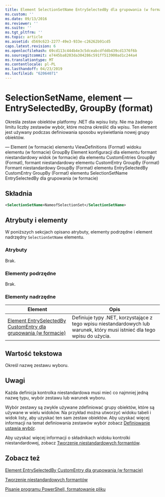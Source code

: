 ```yaml
---
title: Element SelectionSetName EntrySelectedBy dla grupowania (w formacie) | Dokumentacja firmy Microsoft
ms.custom: ''
ms.date: 09/13/2016
ms.reviewer: ''
ms.suite: ''
ms.tgt_pltfrm: ''
ms.topic: article
ms.assetid: d569c623-2277-49e3-933e-c26262b91cd5
caps.latest.revision: 6
ms.openlocfilehash: 69cd113c444b4e3c5dceabcdfddb439cd1376f6b
ms.sourcegitcommit: e7445ba8203da304286c591ff513900ad1c244a4
ms.translationtype: MT
ms.contentlocale: pl-PL
ms.lasthandoff: 04/23/2019
ms.locfileid: "62064071"
---
```

# <a name="selectionsetname-element-for-entryselectedby-for-groupby-format"></a>SelectionSetName, element — EntrySelectedBy, GroupBy (format)

Określa zestaw obiektów platformy .NET dla wpisu listy. Nie ma żadnego limitu liczby zestawów wybór, które można określić dla wpisu. Ten element jest używany podczas definiowania sposobu wyświetlania nowej grupy obiektów.

— Element (w formacie) elementu ViewDefinitions (Format) widoku elementu (w formacie) GroupBy Element konfiguracji dla elementu formant niestandardowy widok (w formacie) dla elementu CustomEntries GroupBy (Format), formant niestandardowy elementu CustomEntry GroupBy (Format) Formant niestandardowy GroupBy (Format) elementu EntrySelectedBy CustomEntry GroupBy (Format) elementu SelectionSetName EntrySelectedBy dla grupowania (w formacie)

## <a name="syntax"></a>Składnia

```xml
<SelectionSetName>NameofSelectionSet</SelectionSetName>
```

## <a name="attributes-and-elements"></a>Atrybuty i elementy

W poniższych sekcjach opisano atrybuty, elementy podrzędne i element nadrzędny `SelectionSetName` elementu.

### <a name="attributes"></a>Atrybuty

Brak.

### <a name="child-elements"></a>Elementy podrzędne

Brak.

### <a name="parent-elements"></a>Elementy nadrzędne

|Element|Opis|
|-------------|-----------------|
|[Element EntrySelectedBy CustomEntry dla grupowania (w formacie)](./entryselectedby-element-for-customentry-for-groupby-format.md)|Definiuje typy .NET, korzystające z tego wpisu niestandardowych lub warunek, który musi istnieć dla tego wpisu do użycia.|

## <a name="text-value"></a>Wartość tekstowa

Określ nazwę zestawu wyboru.

## <a name="remarks"></a>Uwagi

Każda definicja kontrolka niestandardowa musi mieć co najmniej jedną nazwę typu, wybór zestawu lub warunek wyboru.

Wybór zestawy są zwykle używane zdefiniować grupy obiektów, które są używane w wielu widoków. Na przykład można utworzyć widoku tabeli i widok listy, aby uzyskać ten sam zestaw obiektów. Aby uzyskać więcej informacji na temat definiowania zestawów wybór zobacz [Definiowanie ustawia wybór](./defining-selection-sets.md).

Aby uzyskać więcej informacji o składnikach widoku kontrolki niestandardowej, zobacz [Tworzenie niestandardowych formantów](./creating-custom-controls.md).

## <a name="see-also"></a>Zobacz też

[Element EntrySelectedBy CustomEntry dla grupowania (w formacie)](./entryselectedby-element-for-customentry-for-groupby-format.md)

[Tworzenie niestandardowych formantów](./creating-custom-controls.md)

[Pisanie programu PowerShell, formatowanie pliku](./writing-a-powershell-formatting-file.md)

